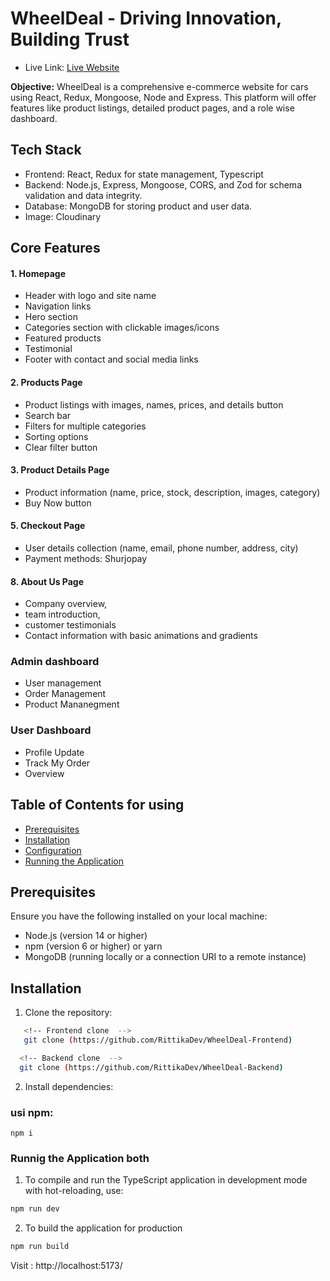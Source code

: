# WheelDeal - Driving Innovation, Building Trust

- Live Link: [Live Website](https://wheel-deal-frontend.vercel.app/)

**Objective:** WheelDeal is a comprehensive e-commerce website for cars using React, Redux, Mongoose, Node and Express. This platform will offer features like product listings, detailed product pages, and a role wise dashboard.

## Tech Stack
- Frontend: React, Redux for state management, Typescript
- Backend: Node.js, Express, Mongoose, CORS, and Zod for schema validation and data integrity.
- Database: MongoDB for storing product and user data.
- Image: Cloudinary

## Core Features
#### 1. Homepage
- Header with logo and site name
- Navigation links
- Hero section
- Categories section with clickable images/icons
- Featured products
- Testimonial
- Footer with contact and social media links

#### 2. Products Page

- Product listings with images, names, prices, and details button
- Search bar
- Filters for multiple categories
- Sorting options
- Clear filter button

#### 3. Product Details Page

- Product information (name, price, stock, description, images, category)
- Buy Now button

#### 5. Checkout Page

- User details collection (name, email, phone number, address, city)
- Payment methods: Shurjopay


#### 8. About Us Page
- Company overview, 
- team introduction,
- customer testimonials
- Contact information with basic animations and gradients

### Admin dashboard
- User management
- Order Management
- Product Mananegment

### User Dashboard
- Profile Update
- Track My Order
- Overview


## Table of Contents for using

- [Prerequisites](#prerequisites)
- [Installation](#installation)
- [Configuration](#configuration)
- [Running the Application](#running-the-application)


## Prerequisites

Ensure you have the following installed on your local machine:

- Node.js (version 14 or higher)
- npm (version 6 or higher) or yarn
- MongoDB (running locally or a connection URI to a remote instance)

## Installation

1. Clone the repository:

```bash
   <!-- Frontend clone  -->
   git clone (https://github.com/RittikaDev/WheelDeal-Frontend)
```

 ```bash
   <!-- Backend clone  -->
   git clone (https://github.com/RittikaDev/WheelDeal-Backend)
```


2. Install dependencies:

### usi npm:

```tsc
npm i
```

### Runnig the Application both

1. To compile and run the TypeScript application in development mode with hot-reloading, use:

```bash
npm run dev
```

2. To build the application for production

```bash
npm run build
```

Visit : http://localhost:5173/

